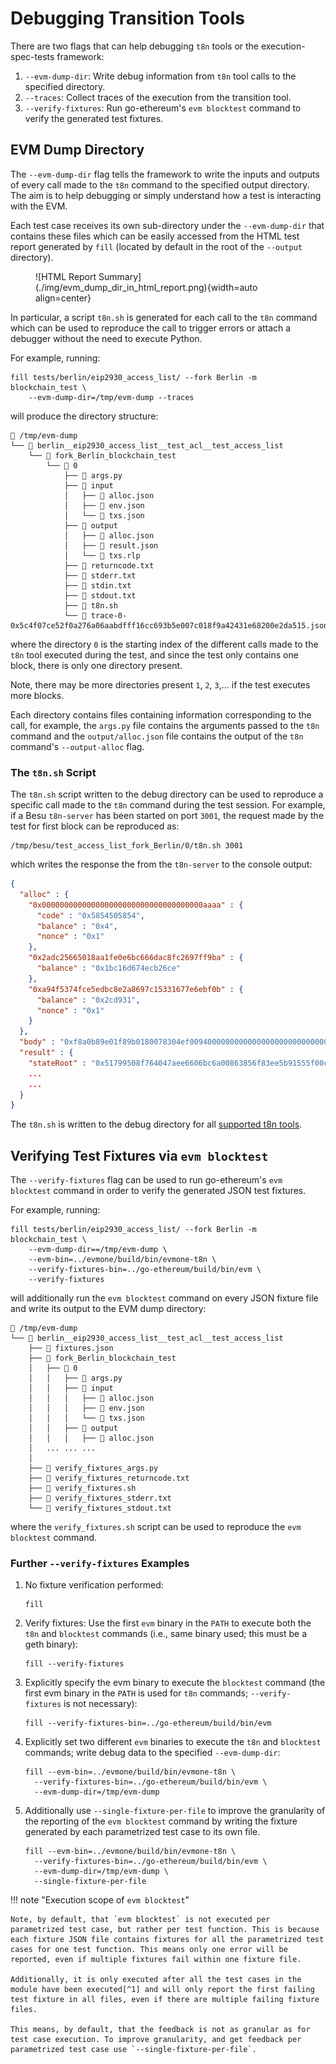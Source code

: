 # Debugging Transition Tools

There are two flags that can help debugging `t8n` tools or the execution-spec-tests framework:

1. `--evm-dump-dir`: Write debug information from `t8n` tool calls to the specified directory.
2. `--traces`: Collect traces of the execution from the transition tool.
3. `--verify-fixtures`: Run go-ethereum's `evm blocktest` command to verify the generated test fixtures.

## EVM Dump Directory

The `--evm-dump-dir` flag tells the framework to write the inputs and outputs of every call made to the `t8n` command to the specified output directory. The aim is to help debugging or simply understand how a test is interacting with the EVM.

Each test case receives its own sub-directory under the `--evm-dump-dir` that contains these files which can be easily accessed from the HTML test report generated by `fill` (located by default in the root of the `--output` directory).

<figure markdown>
 ![HTML Report Summary](./img/evm_dump_dir_in_html_report.png){width=auto align=center}
</figure>

In particular, a script `t8n.sh` is generated for each call to the `t8n` command which can be used to reproduce the call to trigger errors or attach a debugger without the need to execute Python.

For example, running:

```console
fill tests/berlin/eip2930_access_list/ --fork Berlin -m blockchain_test \
    --evm-dump-dir=/tmp/evm-dump --traces
```

will produce the directory structure:

```text
📂 /tmp/evm-dump
└── 📂 berlin__eip2930_access_list__test_acl__test_access_list
    └── 📂 fork_Berlin_blockchain_test
        └── 📂 0
            ├── 📄 args.py
            ├── 📂 input
            │   ├── 📄 alloc.json
            │   ├── 📄 env.json
            │   └── 📄 txs.json
            ├── 📂 output
            │   ├── 📄 alloc.json
            │   ├── 📄 result.json
            │   └── 📄 txs.rlp
            ├── 📄 returncode.txt
            ├── 📄 stderr.txt
            ├── 📄 stdin.txt
            ├── 📄 stdout.txt
            ├── 📄 t8n.sh
            └── 📄 trace-0-0x5c4f07ce52f0a276a06aabdfff16cc693b5e007c018f9a42431e68200e2da515.jsonl
```

where the directory `0` is the starting index of the different calls made to the `t8n` tool executed during the test, and since the test only contains one block, there is only one directory present.

Note, there may be more directories present `1`, `2`, `3`,... if the test executes more blocks.

Each directory contains files containing information corresponding to the call, for example, the `args.py` file contains the arguments passed to the `t8n` command and the `output/alloc.json` file contains the output of the `t8n` command's `--output-alloc` flag.

### The `t8n.sh` Script

The `t8n.sh` script written to the debug directory can be used to reproduce a specific call made to the `t8n` command during the test session. For example, if a Besu `t8n-server` has been started on port `3001`, the request made by the test for first block can be reproduced as:

```console
/tmp/besu/test_access_list_fork_Berlin/0/t8n.sh 3001
```

which writes the response the from the `t8n-server` to the console output:

```json
{
  "alloc" : {
    "0x000000000000000000000000000000000000aaaa" : {
      "code" : "0x5854505854",
      "balance" : "0x4",
      "nonce" : "0x1"
    },
    "0x2adc25665018aa1fe0e6bc666dac8fc2697ff9ba" : {
      "balance" : "0x1bc16d674ecb26ce"
    },
    "0xa94f5374fce5edbc8e2a8697c15331677e6ebf0b" : {
      "balance" : "0x2cd931",
      "nonce" : "0x1"
    }
  },
  "body" : "0xf8a0b89e01f89b0180078304ef0094000000000000000000000000000000000000aaaa0180f838f7940000000000000000000000000000000000000000e1a0000000000000000000000000000000000000000000000000000000000000000001a02e16eb72206c93c471b5894800495ee9c64ae2d9823bcc4d6adeb5d9d9af0dd4a03be6691e933a0816c59d059a556c27c6753e6ce76d1e357b9201865c80b28df3",
  "result" : {
    "stateRoot" : "0x51799508f764047aee6606bc6a00863856f83ee5b91555f00c8a3cbdfbec5acb",
    ...
    ...
  }
}
```

The `t8n.sh` is written to the debug directory for all [supported t8n tools](../index.md#transition-tool-support).

## Verifying Test Fixtures via `evm blocktest`

The `--verify-fixtures` flag can be used to run go-ethereum's `evm blocktest` command in order to verify the generated JSON test fixtures.

For example, running:

```console
fill tests/berlin/eip2930_access_list/ --fork Berlin -m blockchain_test \
    --evm-dump-dir==/tmp/evm-dump \
    --evm-bin=../evmone/build/bin/evmone-t8n \
    --verify-fixtures-bin=../go-ethereum/build/bin/evm \
    --verify-fixtures
```

will additionally run the `evm blocktest` command on every JSON fixture file and write its output to the EVM dump directory:

```text
📂 /tmp/evm-dump
└── 📂 berlin__eip2930_access_list__test_acl__test_access_list
    ├── 📄 fixtures.json
    ├── 📂 fork_Berlin_blockchain_test
    │   ├── 📂 0
    │   │   ├── 📄 args.py
    │   │   ├── 📂 input
    │   │   │   ├── 📄 alloc.json
    │   │   │   ├── 📄 env.json
    │   │   │   └── 📄 txs.json
    │   │   ├── 📂 output
    │   │   │   ├── 📄 alloc.json
    │   ... ... ...
    │
    ├── 📄 verify_fixtures_args.py
    ├── 📄 verify_fixtures_returncode.txt
    ├── 📄 verify_fixtures.sh
    ├── 📄 verify_fixtures_stderr.txt
    └── 📄 verify_fixtures_stdout.txt
```

where the `verify_fixtures.sh` script can be used to reproduce the `evm blocktest` command.

### Further `--verify-fixtures` Examples

1. No fixture verification performed:

    ```console
    fill
    ```

2. Verify fixtures: Use the first `evm` binary in the `PATH` to execute both the `t8n` and `blocktest` commands (i.e., same binary used; this must be a geth binary):

    ```console
    fill --verify-fixtures
    ```

3. Explicitly specify the evm binary to execute the `blocktest` command (the first evm binary in the `PATH` is used for `t8n` commands; `--verify-fixtures` is not necessary):

    ```console
    fill --verify-fixtures-bin=../go-ethereum/build/bin/evm
    ```

4. Explicitly set two different `evm` binaries to execute the `t8n` and `blocktest` commands; write debug data to the specified `--evm-dump-dir`:

    ```console
    fill --evm-bin=../evmone/build/bin/evmone-t8n \
      --verify-fixtures-bin=../go-ethereum/build/bin/evm \
      --evm-dump-dir=/tmp/evm-dump
    ```

5. Additionally use `--single-fixture-per-file` to improve the granularity of the reporting of the `evm blocktest` command by writing the fixture generated by each parametrized test case to its own file.

    ```console
    fill --evm-bin=../evmone/build/bin/evmone-t8n \
      --verify-fixtures-bin=../go-ethereum/build/bin/evm \
      --evm-dump-dir=/tmp/evm-dump \
      --single-fixture-per-file
    ```

!!! note "Execution scope of `evm blocktest`"

    Note, by default, that `evm blocktest` is not executed per parametrized test case, but rather per test function. This is because each fixture JSON file contains fixtures for all the parametrized test cases for one test function. This means only one error will be reported, even if multiple fixtures fail within one fixture file.
    
    Additionally, it is only executed after all the test cases in the module have been executed[^1] and will only report the first failing test fixture in all files, even if there are multiple failing fixture files.
    
    This means, by default, that the feedback is not as granular as for test case execution. To improve granularity, and get feedback per parametrized test case use `--single-fixture-per-file`.

[^1]: <!-- markdownlint-disable MD053 (53=link-image-reference-definitions) -->
    This limitation is required to enable support of the [`pytest-xdist` plugin](https://github.com/pytest-dev/pytest-xdist) for concurrent test execution across multiple CPUs. To achieve this we use the we apply the `--dist loadscope` xdist flag in our `pytest.ini`.
